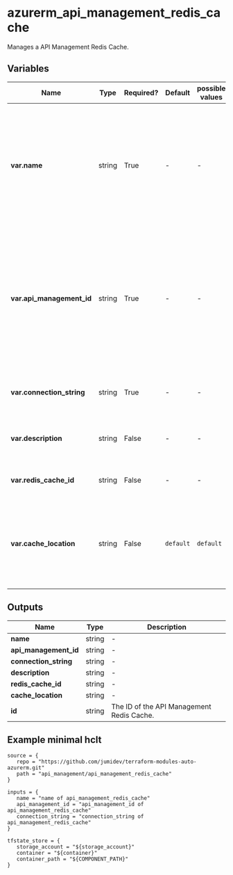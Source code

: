 # azurerm_api_management_redis_cache

Manages a API Management Redis Cache.

## Variables

| Name | Type | Required? |  Default  |  possible values |  Description |
| ---- | ---- | --------- |  ----------- | ----------- | ----------- |
| **var.name** | string | True | -  |  -  |  The name which should be used for this API Management Redis Cache. Changing this forces a new API Management Redis Cache to be created. | 
| **var.api_management_id** | string | True | -  |  -  |  The resource ID of the API Management Service from which to create this external cache. Changing this forces a new API Management Redis Cache to be created. | 
| **var.connection_string** | string | True | -  |  -  |  The connection string to the Cache for Redis. | 
| **var.description** | string | False | -  |  -  |  The description of the API Management Redis Cache. | 
| **var.redis_cache_id** | string | False | -  |  -  |  The resource ID of the Cache for Redis. | 
| **var.cache_location** | string | False | `default`  |  `default`  |  The location where to use cache from. Possible values are `default` and valid Azure regions. Defaults to `default`. | 



## Outputs

| Name | Type | Description |
| ---- | ---- | --------- | 
| **name** | string  | - | 
| **api_management_id** | string  | - | 
| **connection_string** | string  | - | 
| **description** | string  | - | 
| **redis_cache_id** | string  | - | 
| **cache_location** | string  | - | 
| **id** | string  | The ID of the API Management Redis Cache. | 

## Example minimal hclt

```hcl
source = {
   repo = "https://github.com/jumidev/terraform-modules-auto-azurerm.git" 
   path = "api_management/api_management_redis_cache" 
}

inputs = {
   name = "name of api_management_redis_cache" 
   api_management_id = "api_management_id of api_management_redis_cache" 
   connection_string = "connection_string of api_management_redis_cache" 
}

tfstate_store = {
   storage_account = "${storage_account}" 
   container = "${container}" 
   container_path = "${COMPONENT_PATH}" 
}


```